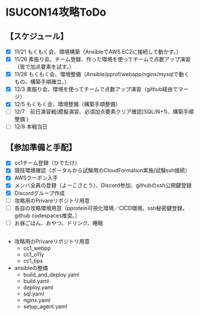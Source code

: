 # ISUCON14攻略ToDo

## 【スケジュール】
- [x] 11/21 もくもく会、環境構築（AnsibleでAWS EC2に接続して動かす。）
- [x] 11/26 素振り会、チーム登録、作った環境を使ってチームで点数アップ演習（皆で加点要素を試す。）
- [x] 11/28 もくもく会、環境整備（Ansible/pprof/webapp/nginx/mysqlで動くもの。構築手順確立。）
- [x] 12/3  素振り会、環境を使ってチームで点数アップ演習（github経由でマージ）
- [x] 12/5  もくもく会、環境整備（構築手順整備）
- [ ] 12/7　前日演習戦(模擬演習、必須加点要素クリア確認(SQL/N+1)、構築手順整備 )
- [ ] 12/8  本戦当日

## 【参加準備と手配】
- [x] cc1チーム登録（ひでたけ）
- [x] 競技環境確認（ポータルから試験用のCloudFormation実施/試験ssh接続）  
- [x] AWSクーポン入手
- [x] メンバ全員の登録（よーこさとう）、Discord参加、githubのssh公開鍵登録
- [x] Discordグループ作成
- [ ] 攻略用のPrivareリポジトリ用意
- [ ] 各自の攻略環境用意（pprotein可視化環境／CICD環境。ssh秘密鍵登録。github codespaces推奨。）
- [ ] お昼ごはん、おやつ、ドリンク、睡眠

## 
- 攻略用のPrivareリポジトリ用意
  - cc1_webpp
  - cc1_o11y
  - cc1_tips
- ansibleの整備
   - build_and_deploy.yaml
   - build.yaml
   - deploy.yaml
   - sql.yaml
   - nginx.yaml
   - setup_agent.yaml
